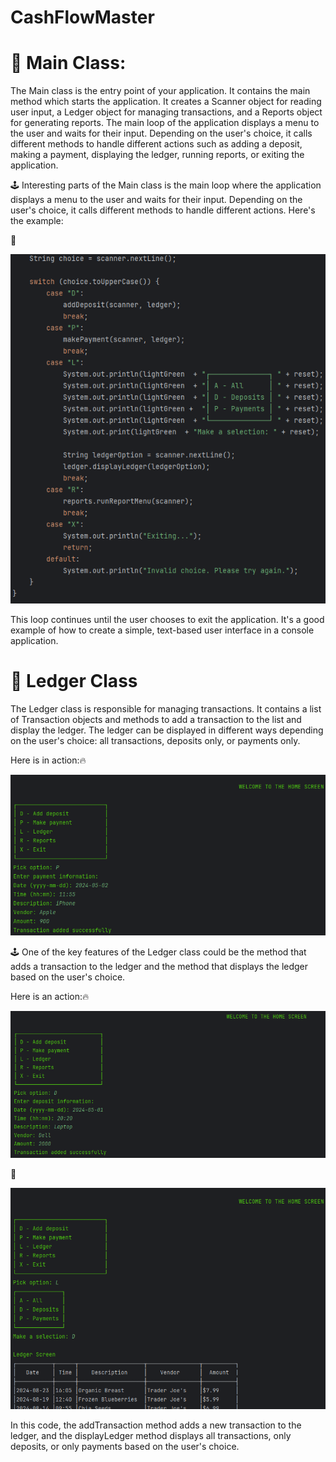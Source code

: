 # CashFlowMaster

# 🚀 Main Class:

The Main class is the entry point of your application. It contains the main method which starts the application. It creates a Scanner object for reading user input, a Ledger object for managing transactions, and a Reports object for generating reports. The main loop of the application displays a menu to the user and waits for their input. Depending on the user's choice, it calls different methods to handle different actions such as adding a deposit, making a payment, displaying the ledger, running reports, or exiting the application.

🕹️ Interesting parts of the Main class is the main loop where the application displays a menu to the user and waits for their input. Depending on the user's choice, it calls different methods to handle different actions. Here's the example:

🚀

![UserMenu2](images/UserMenu2.PNG)

This loop continues until the user chooses to exit the application. It's a good example of how to create a simple, text-based user interface in a console application.

# 🚀 Ledger Class

The Ledger class is responsible for managing transactions. It contains a list of Transaction objects and methods to add a transaction to the list and display the ledger. The ledger can be displayed in different ways depending on the user's choice: all transactions, deposits only, or payments only.

Here is in action:🔥

![MadePayment](images/MadePayment.PNG)

🕹️ One of the key features of the Ledger class could be the method that adds a transaction to the ledger and the method that displays the ledger based on the user's choice.

Here is an action:🔥

![AddedDeposit](images/AddedDeposit.PNG)

🚀

![DisplayingDeposits](images/DisplayingDeposits.PNG)

In this code, the addTransaction method adds a new transaction to the ledger, and the displayLedger method displays all transactions, only deposits, or only payments based on the user's choice.

